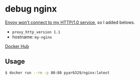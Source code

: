 # debug nginx

[Envoy won’t connect to my HTTP/1.0 service](https://istio.io/docs/ops/common-problems/network-issues/#envoy-won-t-connect-to-my-http-1-0-service), so I added belows.

- `proxy_http_version 1.1`
- hostname: `my-nginx`

[Docker Hub](https://hub.docker.com/r/pyar6329/nginx)

## Usage

```bash
$ docker run --rm -p 80:80 pyar6329/nginx:latest
```

